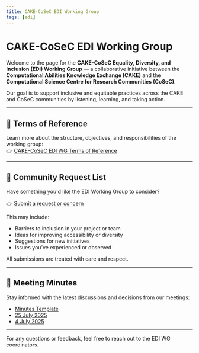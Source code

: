 ```yaml
---
title: CAKE-CoSeC EDI Working Group
tags: [edi]
---
```


# CAKE-CoSeC EDI Working Group

Welcome to the page for the **CAKE-CoSeC Equality, Diversity, and Inclusion (EDI) Working Group** — a collaborative initiative between the **Computational Abilities Knowledge Exchange (CAKE)** and the **Computational Science Centre for Research Communities (CoSeC)**.

Our goal is to support inclusive and equitable practices across the CAKE and CoSeC communities by listening, learning, and taking action.

---

## 📄 Terms of Reference
Learn more about the structure, objectives, and responsibilities of the working group:  
👉 [CAKE-CoSeC EDI WG Terms of Reference](terms-of-reference.md)

---

## 💬 Community Request List
Have something you'd like the EDI Working Group to consider?

👉 [Submit a request or concern](request-list.md)

This may include:
- Barriers to inclusion in your project or team
- Ideas for improving accessibility or diversity
- Suggestions for new initiatives
- Issues you’ve experienced or observed

All submissions are treated with care and respect.

---

## 📝 Meeting Minutes

Stay informed with the latest discussions and decisions from our meetings:

- [Minutes Template](minutes/minutes-template.md)
- [25 July 2025](minutes/2025-07-25.md)
- [4 July 2025](minutes/2025-07-04.md)

---

For any questions or feedback, feel free to reach out to the EDI WG coordinators.

